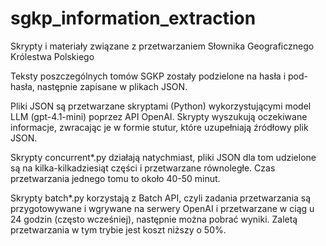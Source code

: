 # sgkp_information_extraction
Skrypty i materiały związane z przetwarzaniem Słownika Geograficznego Królestwa Polskiego

Teksty poszczególnych tomów SGKP zostały podzielone na hasła i pod-hasła, następnie zapisane w plikach JSON.

Pliki JSON są przetwarzane skryptami (Python) wykorzystującymi model LLM (gpt-4.1-mini) poprzez API OpenAI. Skrypty wyszukują oczekiwane informacje,
zwracając je w formie stutur, które uzupełniają źródłowy plik JSON.

Skrypty concurrent*.py działają natychmiast, pliki JSON dla tom udzielone są na kilka-kilkadziesiąt części i przetwarzane równoległe. Czas przetwarzania jednego tomu to około 40-50 minut.

Skrypty batch*.py korzystają z Batch API, czyli zadania przetwarzania są przygotowywane i wgrywane na serwery OpenAI i przetwarzane w ciąg u 24 godzin (często wcześniej), następnie można pobrać wyniki. Zaletą przetwarzania w tym trybie jest koszt niższy o 50%. 
